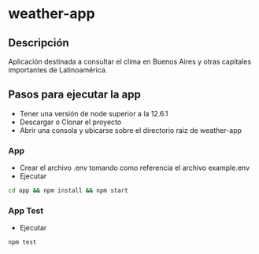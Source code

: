 # weather-app

## Descripción

Aplicación destinada a consultar el clima en Buenos Aires y otras capitales importantes de Latinoamérica.

## Pasos para ejecutar la app

- Tener una versión de node superior a la 12.6.1
- Descargar o Clonar el proyecto
- Abrir una consola y ubicarse sobre el directorio raíz de weather-app

### App

- Crear el archivo .env tomando como referencia el archivo example.env
- Ejecutar

```bash
cd app && npm install && npm start
```

### App Test

- Ejecutar

```bash
npm test
```
